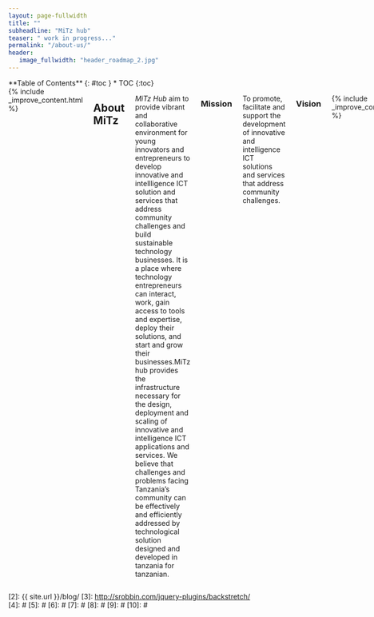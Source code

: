 ```yaml
---
layout: page-fullwidth
title: ""
subheadline: "MiTz hub"
teaser: " work in progress..."
permalink: "/about-us/"
header:
   image_fullwidth: "header_roadmap_2.jpg"
---
```

<div class="row">
<div class="medium-4 medium-push-8 columns" markdown="1">
<div class="panel radius" markdown="1">
**Table of Contents**
{: #toc }
*  TOC
{:toc}
</div>
</div><!-- /.medium-4.columns -->



<div class="medium-8 medium-pull-4 columns" markdown="1">
{% include _improve_content.html %}

## About MiTz

*MiTz Hub* aim to provide vibrant and collaborative environment for young innovators and entrepreneurs to develop innovative and intellligence ICT solution and services that address community challenges and build sustainable technology businesses. It is  a place where technology entrepreneurs can interact, work, gain access to tools and expertise, deploy their solutions, and start and grow their businesses.MiTz hub provides the infrastructure necessary for the design, deployment and scaling of innovative and intelligence ICT applications and services. We believe that challenges and problems facing Tanzania’s community can be effectively and efficiently addressed by technological solution designed and developed in tanzania for tanzanian.

### Mission
To promote, facilitate and support the development of innovative and intelligence ICT solutions and services that address community challenges.

### Vision




{% include _improve_content.html %}

</div><!-- /.medium-8.columns -->
</div><!-- /.row -->

 [1]: http://kramdown.gettalong.org/converter/html.html#toc
 [2]: {{ site.url }}/blog/
 [3]: http://srobbin.com/jquery-plugins/backstretch/
 [4]: #
 [5]: #
 [6]: #
 [7]: #
 [8]: #
 [9]: #
 [10]: #
